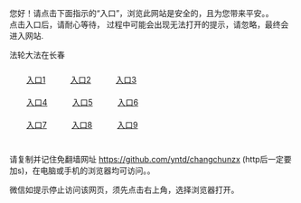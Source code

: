 您好！请点击下面指示的“入口”，浏览此网站是安全的，且为您带来平安。。 <br/>
点击入口后，请耐心等待， 过程中可能会出现无法打开的提示，请忽略，最终会进入网站. </br>

法轮大法在长春<br/>
<div style="padding:10px"><a style="margin:20px" target="_blank" href="https://d1w4ltw6wj6wuo.cloudfront.net/2Qpsp?gchhl" id="ccLink1" rel="nofollow">入口1</a> <a target="_blank" style="margin:20px" href="https://d118rjoe38eizb.cloudfront.net/2Qpsp?pfuajqo" id="ccLink2" rel="nofollow">入口2</a> <a style="margin:20px" target="_blank" href="https://dikmvq8fa61sz.cloudfront.net/2Qpsp?rqnzeug" id="ccLink3" rel="nofollow">入口3</a></div>

<div style="padding:10px" ><a style="margin:20px" target="_blank" href="https://d1w4ltw6wj6wuo.cloudfront.net/2Qpsp?gchhl" id="ccLink4" rel="nofollow">入口4</a> <a style="margin:20px" href="https://d118rjoe38eizb.cloudfront.net/2Qpsp?pfuajqo" target="_blank" id="ccLink5" rel="nofollow">入口5</a> <a style="margin:20px" href="https://dikmvq8fa61sz.cloudfront.net/2Qpsp?rqnzeug" target="_blank" id="ccLink6" rel="nofollow">入口6</a></div>

<div style="padding:10px"><a style="margin:20px" target="_blank" href="https://d1w4ltw6wj6wuo.cloudfront.net/2Qpsp?gchhl" id="ccLink7" rel="nofollow">入口7</a> <a style="margin:20px" href="https://d118rjoe38eizb.cloudfront.net/2Qpsp?pfuajqo" target="_blank" id="ccLink8" rel="nofollow">入口8</a> <a style="margin:20px" target="_blank" href="https://dikmvq8fa61sz.cloudfront.net/2Qpsp?rqnzeug" id="ccLink9" rel="nofollow">入口9</a></div>

<br/>



请复制并记住免翻墙网址 https://github.com/yntd/changchunzx (http后一定要加s)，在电脑或手机的浏览器均可访问。。<br/>

微信如提示停止访问该网页，须先点击右上角，选择浏览器打开。

